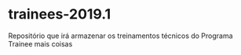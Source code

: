 ﻿# trainees-2019.1
Repositório que irá armazenar os treinamentos técnicos do Programa Trainee
mais coisas